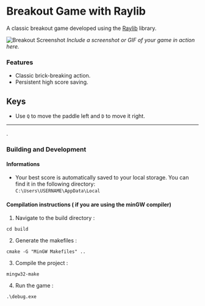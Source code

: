 # Breakout Game with Raylib

A classic breakout game developed using the [Raylib](https://www.raylib.com/) library.

![Breakout Screenshot](path-to-screenshot.png) 
_Include a screenshot or GIF of your game in action here._

### Features
- Classic brick-breaking action.
- Persistent high score saving.

## Keys
- Use `Q` to move the paddle left and `D` to move it right.

---
.<br>

### Building and Development

#### Informations
- Your best score is automatically saved to your local storage. You can find it in the following directory:   
```C:\Users\USERNAME\AppData\Local```

#### Compilation instructions ( if you are using the minGW compiler)

1. Navigate to the build directory : 
```
cd build 
```

2. Generate the makefiles :  
``` 
cmake -G "MinGW Makefiles" .. 
```

3. Compile the project :   
``` 
mingw32-make 
```

4. Run the game :   
```
.\debug.exe
```